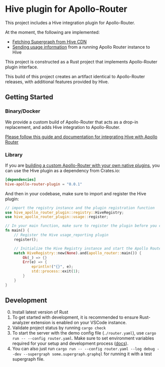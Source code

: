 # Hive plugin for Apollo-Router

This project includes a Hive integration plugin for Apollo-Router.

At the moment, the following are implemented:

- [Fetching Supergraph from Hive CDN](https://the-guild.dev/graphql/hive/docs/high-availability-cdn)
- [Sending usage information](https://the-guild.dev/graphql/hive/docs/schema-registry/usage-reporting)
  from a running Apollo Router instance to Hive

This project is constructed as a Rust project that implements Apollo-Router plugin interface.

This build of this project creates an artifact identical to Apollo-Router releases, with additional
features provided by Hive.

## Getting Started

### Binary/Docker

We provide a custom build of Apollo-Router that acts as a drop-in replacement, and adds Hive
integration to Apollo-Router.

[Please follow this guide and documentation for integrating Hive with Apollo Router](https://the-guild.dev/graphql/hive/docs/other-integrations/apollo-router)

### Library

If you are
[building a custom Apollo-Router with your own native plugins](https://www.apollographql.com/docs/graphos/routing/customization/native-plugins),
you can use the Hive plugin as a dependency from Crates.io:

```toml
[dependencies]
hive-apollo-router-plugin = "0.0.1"
```

And then in your codebase, make sure to import and register the Hive plugin:

```rs
// import the registry instance and the plugin registration function
use hive_apollo_router_plugin::registry::HiveRegistry;
use hive_apollo_router_plugin::usage::register;

// In your main function, make sure to register the plugin before you create or initialize Apollo-Router
fn main() {
    // Register the Hive usage_reporting plugin
    register();

    // Initialize the Hive Registry instance and start the Apollo Router
    match HiveRegistry::new(None).and(apollo_router::main()) {
        Ok(_) => {}
        Err(e) => {
            eprintln!("{}", e);
            std::process::exit(1);
        }
    }
}
```

## Development

0. Install latest version of Rust
1. To get started with development, it is recommended to ensure Rust-analyzer extension is enabled
   on your VSCode instance.
2. Validate project status by running `cargo check`
3. To start the server with the demo config file (`./router.yaml`), use
   `cargo run -- --config router.yaml`. Make sure to set environment variables required for your
   setup and development process
   ([docs](https://the-guild.dev/graphql/hive/docs/other-integrations/apollo-router#configuration)).
4. You can also just run
   `cargo run -- --config router.yaml --log debug --dev --supergraph some.supergraph.graphql` for
   running it with a test supergraph file.
